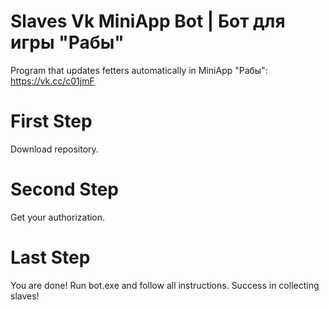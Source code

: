 # Slaves Vk MiniApp Bot | Бот для игры "Рабы"
Program that updates fetters automatically in MiniApp "Рабы": https://vk.cc/c01jmF
# First Step
Download repository. 
# Second Step
Get your authorization.
# Last Step
You are done! Run bot.exe and follow all instructions. Success in collecting slaves!
